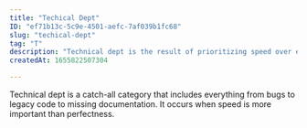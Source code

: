 ```yaml
---
title: "Techical Dept"
ID: "ef71b13c-5c9e-4501-aefc-7af039b1fc68"
slug: "techical-dept"
tag: "T"
description: "Technical dept is the result of prioritizing speed over excellence."
createdAt: 1655822507304

---
```

Technical dept is a catch-all category that includes everything from bugs to legacy code to missing documentation. It occurs when speed is more important than perfectness. 